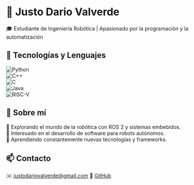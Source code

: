 # 🚀 Justo Dario Valverde  

🎓 Estudiante de Ingeniería Robótica | Apasionado por la programación y la automatización  

## 🔧 Tecnologías y Lenguajes  
![Python](https://img.shields.io/badge/Python-3776AB?style=for-the-badge&logo=python&logoColor=white)  
![C++](https://img.shields.io/badge/C++-00599C?style=for-the-badge&logo=c%2B%2B&logoColor=white)  
![C](https://img.shields.io/badge/C-A8B9CC?style=for-the-badge&logo=c&logoColor=white)  
![Java](https://img.shields.io/badge/Java-007396?style=for-the-badge&logo=java&logoColor=white)  
![RISC-V](https://img.shields.io/badge/RISC--V-0F69A8?style=for-the-badge&logo=riscv&logoColor=white)  

## 📌 Sobre mí  
🔹 Explorando el mundo de la robótica con ROS 2 y sistemas embebidos.  
🔹 Interesado en el desarrollo de software para robots autónomos.  
🔹 Aprendiendo constantemente nuevas tecnologías y frameworks.  

## 📫 Contacto  
✉️ justodariovalverde@gmail.com 
📌 [GitHub](https://github.com/JustoDario)  
